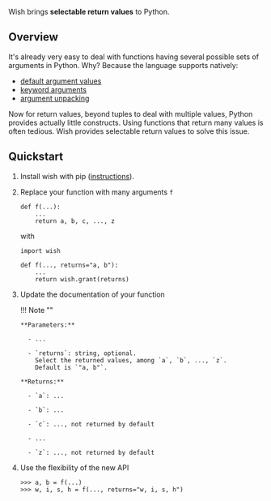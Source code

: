
Wish brings **selectable return values** to Python.

Overview
--------------------------------------------------------------------------------

It's already very easy to deal with functions
having several possible sets of arguments in Python.
Why? Because the language supports natively:

  - [default argument values](https://docs.python.org/2.7/tutorial/controlflow.html#default-argument-values)
  - [keyword arguments](https://docs.python.org/2.7/tutorial/controlflow.html#keyword-arguments)
  - [argument unpacking](https://docs.python.org/2.7/tutorial/controlflow.html#unpacking-argument-lists)

Now for return values, beyond tuples to deal with multiple values, 
Python provides actually little constructs. 
Using functions that return many values is often tedious.
Wish provides selectable return values to solve this issue.

Quickstart
--------------------------------------------------------------------------------

 1. Install wish with pip ([instructions](installation)).

 2. Replace your function with many arguments `f`

        def f(...):
            ...
            return a, b, c, ..., z

    with


        import wish

        def f(..., returns="a, b"):
            ...
            return wish.grant(returns)

 3. Update the documentation of your function


    !!! Note ""

        **Parameters:**
        
          - ...

          - `returns`: string, optional.
            Select the returned values, among `a`, `b`, ..., `z`.
            Default is `"a, b"`.

        **Returns:**

          - `a`: ...

          - `b`: ...

          - `c`: ..., not returned by default

          - ...

          - `z`: ..., not returned by default

  4. Use the flexibility of the new API

         >>> a, b = f(...)
         >>> w, i, s, h = f(..., returns="w, i, s, h")


